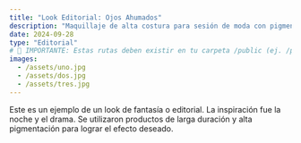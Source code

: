 ```yaml
---
title: "Look Editorial: Ojos Ahumados"
description: "Maquillaje de alta costura para sesión de moda con pigmentos intensos."
date: 2024-09-28
type: "Editorial"
# 🔑 IMPORTANTE: Estas rutas deben existir en tu carpeta /public (ej. /public/assets/)
images: 
  - /assets/uno.jpg 
  - /assets/dos.jpg
  - /assets/tres.jpg
---
```


Este es un ejemplo de un look de fantasía o editorial. La inspiración fue la noche y el drama. Se utilizaron productos de larga duración y alta pigmentación para lograr el efecto deseado.